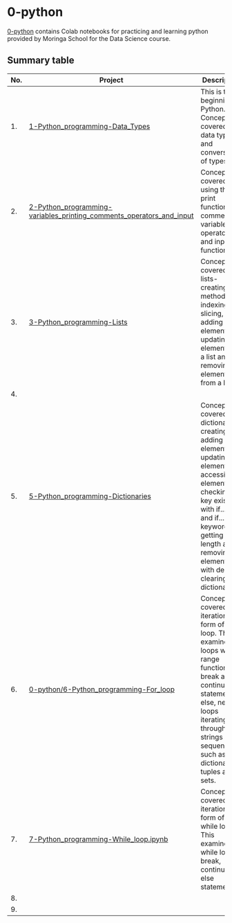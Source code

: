 # 0-python

[0-python](https://github.com/Muthoni-Maryanne/Moringa-data_science_course/tree/main/0-python) contains Colab notebooks for practicing and learning python provided by Moringa School for the Data Science course. 

## Summary table

| No.  |Project       | Description    |
|------|--------------| ---------------|
|1.    | [1-Python_programming-Data_Types](https://github.com/Muthoni-Maryanne/Moringa-data_science_course/blob/main/0-python/1-Python_programming-Data_Types.ipynb) | This is the beginning of Python. Concepts covered are data types and conversion of types.|
|2.    |  [2-Python_programming-variables_printing_comments_operators_and_input](https://github.com/Muthoni-Maryanne/Moringa-data_science_course/blob/main/0-python/2-Python_programming-variables_printing_comments_operators_and_input.ipynb) | Concepts covered are using the print function, comments, variables, operators and input function. |
|3.    |  [3-Python_programming-Lists](https://github.com/Muthoni-Maryanne/Moringa-data_science_course/blob/main/0-python/3-Python_programming-Lists.ipynb) |  Concept covered is lists- creating, list methods, indexing, slicing, adding elements, updating elements in a list and removing elements from a list. |
|4.    |               |               |
|5.    | [5-Python_programming-Dictionaries](https://github.com/Muthoni-Maryanne/Moringa-data_science_course/blob/main/0-python/5-Python_programming-Dictionaries.ipynb) | Concept covered is dictionaries- creating, adding elements, updating elements, accessing elements, checking if a key exists with if...in and if...not in keywords, getting length and removing elements with del or clearing the dictionary. |
|6.    | [0-python/6-Python_programming-For_loop](https://github.com/Muthoni-Maryanne/Moringa-data_science_course/blob/main/0-python/6-Python_programming-For_loop.ipynb) | Concept covered is iteration in form of for loop. This examines for loops with range function, break and continue statements, else, nested loops iterating through strings and sequences such as lists, dictionaries, tuples and sets. |
|7.    | [7-Python_programming-While_loop.ipynb](https://github.com/Muthoni-Maryanne/Moringa-data_science_course/blob/main/0-python/7-Python_programming-While_loop.ipynb) |  Concept covered is iteration in form of while loop. This examines while loop, break, continue and else  statement. |
|8.    |               |               |
|9.    |               |               |
